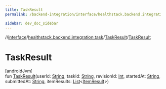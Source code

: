 ```yaml
---
title: TaskResult
permalink: /backend-integration/interface/healthstack.backend.integration.task/-task-result/-task-result.html

sidebar: dev_doc_sidebar
---
```

//[interface](../../../index.html)/[healthstack.backend.integration.task](../index.html)/[TaskResult](index.html)/[TaskResult](-task-result.html)



# TaskResult



[androidJvm]\
fun [TaskResult](-task-result.html)(userId: [String](https://kotlinlang.org/api/latest/jvm/stdlib/kotlin/-string/index.html), taskId: [String](https://kotlinlang.org/api/latest/jvm/stdlib/kotlin/-string/index.html), revisionId: [Int](https://kotlinlang.org/api/latest/jvm/stdlib/kotlin/-int/index.html), startedAt: [String](https://kotlinlang.org/api/latest/jvm/stdlib/kotlin/-string/index.html), submittedAt: [String](https://kotlinlang.org/api/latest/jvm/stdlib/kotlin/-string/index.html), itemResults: [List](https://kotlinlang.org/api/latest/jvm/stdlib/kotlin.collections/-list/index.html)&lt;[ItemResult](../-item-result/index.html)&gt;)




